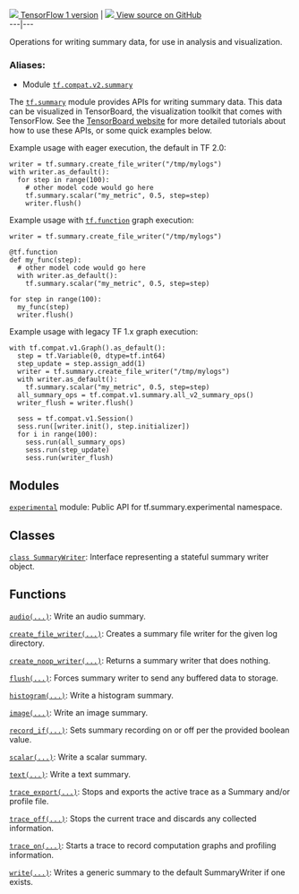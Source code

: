 [ ![](https://tensorflow.google.cn/images/tf_logo_32px.png) TensorFlow 1
version](/versions/r1.15/api_docs/python/tf/summary) |  [
![](https://tensorflow.google.cn/images/GitHub-Mark-32px.png) View source on
GitHub
](https://github.com/tensorflow/tensorboard/tree/master/tensorboard/summary/_tf/summary/__init__.py)  
---|---  
  
Operations for writing summary data, for use in analysis and visualization.

### Aliases:

  * Module [`tf.compat.v2.summary`](/api_docs/python/tf/summary)

The [`tf.summary`](https://tensorflow.google.cn/api_docs/python/tf/summary)
module provides APIs for writing summary data. This data can be visualized in
TensorBoard, the visualization toolkit that comes with TensorFlow. See the
[TensorBoard website](https://tensorflow.google.cn/tensorboard) for more
detailed tutorials about how to use these APIs, or some quick examples below.

Example usage with eager execution, the default in TF 2.0:

    
    
    writer = tf.summary.create_file_writer("/tmp/mylogs")
    with writer.as_default():
      for step in range(100):
        # other model code would go here
        tf.summary.scalar("my_metric", 0.5, step=step)
        writer.flush()
    

Example usage with
[`tf.function`](https://tensorflow.google.cn/api_docs/python/tf/function)
graph execution:

    
    
    writer = tf.summary.create_file_writer("/tmp/mylogs")
    
    @tf.function
    def my_func(step):
      # other model code would go here
      with writer.as_default():
        tf.summary.scalar("my_metric", 0.5, step=step)
    
    for step in range(100):
      my_func(step)
      writer.flush()
    

Example usage with legacy TF 1.x graph execution:

    
    
    with tf.compat.v1.Graph().as_default():
      step = tf.Variable(0, dtype=tf.int64)
      step_update = step.assign_add(1)
      writer = tf.summary.create_file_writer("/tmp/mylogs")
      with writer.as_default():
        tf.summary.scalar("my_metric", 0.5, step=step)
      all_summary_ops = tf.compat.v1.summary.all_v2_summary_ops()
      writer_flush = writer.flush()
    
      sess = tf.compat.v1.Session()
      sess.run([writer.init(), step.initializer])
      for i in range(100):
        sess.run(all_summary_ops)
        sess.run(step_update)
        sess.run(writer_flush)
    

## Modules

[`experimental`](https://tensorflow.google.cn/api_docs/python/tf/summary/experimental)
module: Public API for tf.summary.experimental namespace.

## Classes

[`class
SummaryWriter`](https://tensorflow.google.cn/api_docs/python/tf/summary/SummaryWriter):
Interface representing a stateful summary writer object.

## Functions

[`audio(...)`](https://tensorflow.google.cn/api_docs/python/tf/summary/audio):
Write an audio summary.

[`create_file_writer(...)`](https://tensorflow.google.cn/api_docs/python/tf/summary/create_file_writer):
Creates a summary file writer for the given log directory.

[`create_noop_writer(...)`](https://tensorflow.google.cn/api_docs/python/tf/summary/create_noop_writer):
Returns a summary writer that does nothing.

[`flush(...)`](https://tensorflow.google.cn/api_docs/python/tf/summary/flush):
Forces summary writer to send any buffered data to storage.

[`histogram(...)`](https://tensorflow.google.cn/api_docs/python/tf/summary/histogram):
Write a histogram summary.

[`image(...)`](https://tensorflow.google.cn/api_docs/python/tf/summary/image):
Write an image summary.

[`record_if(...)`](https://tensorflow.google.cn/api_docs/python/tf/summary/record_if):
Sets summary recording on or off per the provided boolean value.

[`scalar(...)`](https://tensorflow.google.cn/api_docs/python/tf/summary/scalar):
Write a scalar summary.

[`text(...)`](https://tensorflow.google.cn/api_docs/python/tf/summary/text):
Write a text summary.

[`trace_export(...)`](https://tensorflow.google.cn/api_docs/python/tf/summary/trace_export):
Stops and exports the active trace as a Summary and/or profile file.

[`trace_off(...)`](https://tensorflow.google.cn/api_docs/python/tf/summary/trace_off):
Stops the current trace and discards any collected information.

[`trace_on(...)`](https://tensorflow.google.cn/api_docs/python/tf/summary/trace_on):
Starts a trace to record computation graphs and profiling information.

[`write(...)`](https://tensorflow.google.cn/api_docs/python/tf/summary/write):
Writes a generic summary to the default SummaryWriter if one exists.


